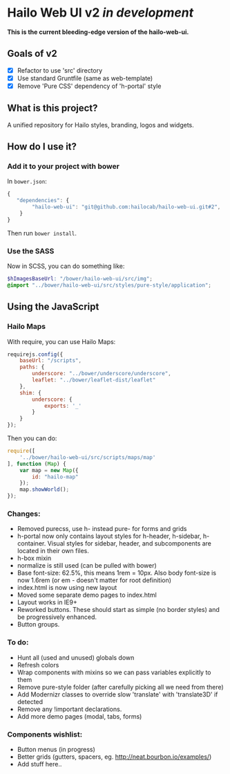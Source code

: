 Hailo Web UI v2 _in development_
================================

**This is the current bleeding-edge version of the hailo-web-ui.**

## Goals of v2

- [X] Refactor to use 'src' directory
- [X] Use standard Gruntfile (same as web-template) 
- [X] Remove 'Pure CSS' dependency of 'h-portal' style

## What is this project?

A unified repository for Hailo styles, branding, logos and widgets.

## How do I use it?

### Add it to your project with bower

In `bower.json`:

```js
{
   "dependencies": {
        "hailo-web-ui": "git@github.com:hailocab/hailo-web-ui.git#2",
    }
}
```

Then run `bower install`.

### Use the SASS 

Now in SCSS, you can do something like:

```scss
$hImagesBaseUrl: "/bower/hailo-web-ui/src/img";
@import "../bower/hailo-web-ui/src/styles/pure-style/application";

```

## Using the JavaScript

### Hailo Maps

With require, you can use Hailo Maps:

```js
requirejs.config({
    baseUrl: "/scripts",
    paths: {
        underscore: "../bower/underscore/underscore",
        leaflet: "../bower/leaflet-dist/leaflet"
    },
    shim: {
        underscore: {
            exports: '_'
        }
    }
});
```

Then you can do:

```js
require([
    '../bower/hailo-web-ui/src/scripts/maps/map'
], function (Map) {
    var map = new Map({
        id: "hailo-map"
    });
    map.showWorld();
});
```

### Changes:
- Removed purecss, use h- instead pure- for forms and grids
- h-portal now only contains layout styles for h-header, h-sidebar, h-container. Visual styles for sidebar, header, and subcomponents are located in their own files.
- h-box mixin
- normalize is still used (can be pulled with bower)
- Base font-size: 62.5%, this means 1rem = 10px.
  Also body font-size is now 1.6rem (or em - doesn't matter for root definition)
- index.html is now using new layout
- Moved some separate demo pages to index.html
- Layout works in IE9+
- Reworked buttons. These should start as simple (no border styles) and be progressively enhanced.
- Button groups.
 

### To do:
- Hunt all (used and unused) globals down
- Refresh colors
- Wrap components with mixins so we can pass variables explicitly to them
- Remove pure-style folder (after carefully picking all we need from there)
- Add Modernizr classes to override slow 'translate' with 'translate3D' if detected
- Remove any !important declarations.
- Add more demo pages (modal, tabs, forms)

### Components wishlist:
- Button menus (in progress)
- Better grids (gutters, spacers, eg. http://neat.bourbon.io/examples/)
- Add stuff here..
